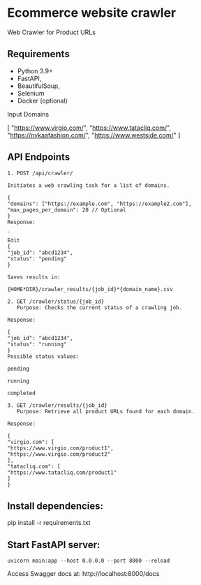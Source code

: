 # Ecommerce website crawler

Web Crawler for Product URLs

## Requirements

- Python 3.9+
- FastAPI,
- BeautifulSoup,
- Selenium
- Docker (optional)

Input Domains

[
"https://www.virgio.com/",
"https://www.tatacliq.com/",
"https://nykaafashion.com/",
"https://www.westside.com/"
]

## API Endpoints

```
1. POST /api/crawler/

Initiates a web crawling task for a list of domains.

{
"domains": ["https://example.com", "https://example2.com"],
"max_pages_per_domain": 20 // Optional
}
Response:

`
Edit
{
"job_id": "abcd1234",
"status": "pending"
}

Saves results in:

{HOME*DIR}/crawler_results/{job_id}*{domain_name}.csv

2. GET /crawler/status/{job_id}
   Purpose: Checks the current status of a crawling job.

Response:

{
"job_id": "abcd1234",
"status": "running"
}
Possible status values:

pending

running

completed

3. GET /crawler/results/{job_id}
   Purpose: Retrieve all product URLs found for each domain.

Response:

{
"virgio.com": [
"https://www.virgio.com/product1",
"https://www.virgio.com/product2"
],
"tatacliq.com": [
"https://www.tatacliq.com/product1"
]
}
```

## Install dependencies:

pip install -r requirements.txt

## Start FastAPI server:

```
uvicorn main:app --host 0.0.0.0 --port 8000 --reload
```

Access Swagger docs at: http://localhost:8000/docs
